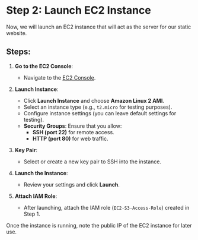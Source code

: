 # Step 2: Launch EC2 Instance

Now, we will launch an EC2 instance that will act as the server for our static website.

## Steps:

1. **Go to the EC2 Console**:
   - Navigate to the [EC2 Console](https://console.aws.amazon.com/ec2/).

2. **Launch Instance**:
   - Click **Launch Instance** and choose **Amazon Linux 2 AMI**.
   - Select an instance type (e.g., `t2.micro` for testing purposes).
   - Configure instance settings (you can leave default settings for testing).
   - **Security Groups**: Ensure that you allow:
     - **SSH (port 22)** for remote access.
     - **HTTP (port 80)** for web traffic.

3. **Key Pair**:
   - Select or create a new key pair to SSH into the instance.

4. **Launch the Instance**:
   - Review your settings and click **Launch**.

5. **Attach IAM Role**:
   - After launching, attach the IAM role (`EC2-S3-Access-Role`) created in Step 1.

Once the instance is running, note the public IP of the EC2 instance for later use.
